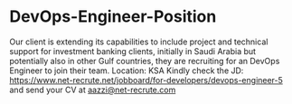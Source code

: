 # DevOps-Engineer-Position
Our client is extending its capabilities to include project and technical support for investment banking clients, initially in Saudi Arabia but potentially also in other Gulf countries, they are recruiting for an DevOps Engineer to join their team.  Location: KSA
Kindly check the JD: https://www.net-recrute.net/jobboard/for-developers/devops-engineer-5 and send your CV at aazzi@net-recrute.com
